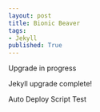 ```yaml
---
layout: post
title: Bionic Beaver
tags: 
- Jekyll
published: True
---
```


Upgrade in progress

Jekyll upgrade complete!

Auto Deploy Script Test
